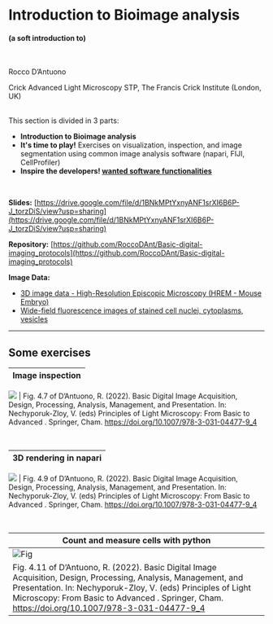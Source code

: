 
# Introduction to Bioimage analysis
#### (a soft introduction to)


<br>

Rocco D’Antuono

Crick Advanced Light Microscopy STP, The Francis Crick Institute (London, UK)
<br><br>

This section is divided in 3 parts:
* <b>Introduction to Bioimage analysis </b>
* <b>It's time to play!</b> Exercises on visualization, inspection, and image segmentation using common image analysis software (napari, FIJI, CellProfiler)
* <b>Inspire the developers! [wanted software functionalities](https://docs.google.com/spreadsheets/d/1MZtlGZtXIKSy5irr3QReoyAZxRv8oDBdrylRc2Bn98g/edit?usp=sharing) </b>


<br>

<b>Slides:</b> [https://drive.google.com/file/d/1BNkMPtYxnyANF1srXI6B6P-J_torzDiS/view?usp=sharing](https://drive.google.com/file/d/1BNkMPtYxnyANF1srXI6B6P-J_torzDiS/view?usp=sharing)

<b>Repository:</b> [https://github.com/RoccoDAnt/Basic-digital-imaging_protocols](https://github.com/RoccoDAnt/Basic-digital-imaging_protocols)

<b>Image Data:</b>
* [3D image data - High-Resolution Episcopic Microscopy (HREM - Mouse Embryo)](https://doi.org/10.5281/zenodo.8222707)
* [Wide-field fluorescence images of stained cell nuclei, cytoplasms, vesicles](https://doi.org/10.5281/zenodo.8228041)


---

## Some exercises

|Image inspection |
| ---- |
![](https://media.springernature.com/lw685/springer-static/image/chp%3A10.1007%2F978-3-031-04477-9_4/MediaObjects/486621_1_En_4_Fig7_HTML.png)
| Fig. 4.7 of D’Antuono, R. (2022). Basic Digital Image Acquisition, Design, Processing, Analysis, Management, and Presentation. In: Nechyporuk-Zloy, V. (eds) Principles of Light Microscopy: From Basic to Advanced . Springer, Cham. https://doi.org/10.1007/978-3-031-04477-9_4

<br>

|3D rendering in napari |
| ---- |
![](https://media.springernature.com/lw685/springer-static/image/chp%3A10.1007%2F978-3-031-04477-9_4/MediaObjects/486621_1_En_4_Fig9_HTML.png)
| Fig. 4.9 of D’Antuono, R. (2022). Basic Digital Image Acquisition, Design, Processing, Analysis, Management, and Presentation. In: Nechyporuk-Zloy, V. (eds) Principles of Light Microscopy: From Basic to Advanced . Springer, Cham. https://doi.org/10.1007/978-3-031-04477-9_4

<br>

| Count and measure cells with python |
| ---- |
|![Fig](https://media.springernature.com/full/springer-static/image/chp%3A10.1007%2F978-3-031-04477-9_4/MediaObjects/486621_1_En_4_Fig11_HTML.png) |
| Fig. 4.11 of D’Antuono, R. (2022). Basic Digital Image Acquisition, Design, Processing, Analysis, Management, and Presentation. In: Nechyporuk-Zloy, V. (eds) Principles of Light Microscopy: From Basic to Advanced . Springer, Cham. https://doi.org/10.1007/978-3-031-04477-9_4
